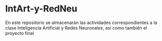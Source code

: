 # IntArt-y-RedNeu
En este repositorio se almacenarán las actividades correspondientes a la clase Inteligencia Artificial y Redes Neuronales, así como también el proyecto final 
